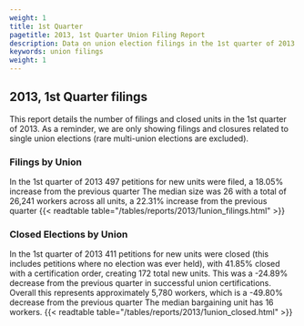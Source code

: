```yaml
---
weight: 1
title: 1st Quarter
pagetitle: 2013, 1st Quarter Union Filing Report
description: Data on union election filings in the 1st quarter of 2013
keywords: union filings
weight: 1
---
```


## 2013, 1st Quarter filings

This report details the number of filings and closed units in the 1st quarter of 2013. As a reminder, we are only showing filings and closures related to single union elections (rare multi-union elections are excluded).

### Filings by Union
In the 1st quarter of 2013 497 petitions for new units were filed, a 18.05% increase from the previous quarter The median size was 26 with a total of 26,241 workers across all units, a 22.31% increase from the previous quarter
{{< readtable table="/tables/reports/2013/1union_filings.html" >}}

### Closed Elections by Union
In the 1st quarter of 2013 411 petitions for new units were closed (this includes petitions where no election was ever held), with 41.85% closed with a certification order, creating 172 total new units. This was a -24.89% decrease from the previous quarter in successful union certifications. Overall this represents approximately 5,780 workers, which is a -49.80% decrease from the previous quarter The median bargaining unit has 16 workers.
{{< readtable table="/tables/reports/2013/1union_closed.html" >}}
